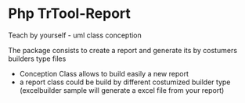 # Php TrTool-Report

Teach by yourself - uml class conception

The package consists to create a report and generate its by costumers builders type files

- Conception Class allows to build easily a new report
- a report class could be build by different costumized builder type (excelbuilder sample will generate a excel file from your report)


